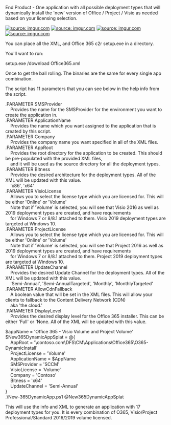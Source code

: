 End Product - One application with all possible deployment types that will dynamically install the 'new' version of Office / Project / Visio as needed based on your licensing selection. 


<a href="https://imgur.com/0Cq1SQd"><img src="https://i.imgur.com/0Cq1SQd.png?1" title="source: imgur.com" /></a>
<a href="https://imgur.com/uSCBK6n"><img src="https://i.imgur.com/uSCBK6n.png?1" title="source: imgur.com" /></a>
<a href="https://imgur.com/5wa7VN9"><img src="https://i.imgur.com/5wa7VN9.png?1" title="source: imgur.com" /></a>
<a href="https://imgur.com/0SSlGi6"><img src="https://i.imgur.com/0SSlGi6.png?1" title="source: imgur.com" /></a>

You can place all the XML, and Office 365 c2r setup.exe in a directory. 

You'll want to run:

setup.exe /download Office365.xml

Once to get the ball rolling. The binaries are the same for every single app combination. 

The script has 11 parameters that you can see below in the help info from the script.

.PARAMETER SMSProvider<br>
&nbsp;&nbsp;&nbsp;&nbsp;Provides the name for the SMSProvider for the environment you want to create the application in.<br>
.PARAMETER ApplicationName<br>
&nbsp;&nbsp;&nbsp;&nbsp;Provides the name which you want assigned to the application that is created by this script.<br>
.PARAMETER Company<br>
&nbsp;&nbsp;&nbsp;&nbsp;Provides the company name you want specified in all of the XML files.<br>
.PARAMETER AppRoot<br>
&nbsp;&nbsp;&nbsp;&nbsp;Provides the root directory for the application to be created. This should be pre-populated with the provided XML files,<br>
&nbsp;&nbsp;&nbsp;&nbsp;and it will be used as the source directory for all the deployment types.<br>
.PARAMETER Bitness<br>
&nbsp;&nbsp;&nbsp;&nbsp;Provides the desired architecture for the deployment types. All of the XML will be updated with this value.<br>
&nbsp;&nbsp;&nbsp;&nbsp;'x86', 'x64'<br>
.PARAMETER VisioLicense<br>
&nbsp;&nbsp;&nbsp;&nbsp;Allows you to select the license type which you are licensed for. This will be either 'Online' or 'Volume'<br>
&nbsp;&nbsp;&nbsp;&nbsp;Note that if 'Volume' is selected, you will see that Visio 2016 as well as 2019 deployment types are created, and have requirements<br>
&nbsp;&nbsp;&nbsp;&nbsp;for Windows 7 or 8/8.1 attached to them. Visio 2019 deployment types are targeted at Windows 10.<br>
.PARAMETER ProjectLicense<br>
&nbsp;&nbsp;&nbsp;&nbsp;Allows you to select the license type which you are licensed for. This will be either 'Online' or 'Volume'<br>
&nbsp;&nbsp;&nbsp;&nbsp;Note that if 'Volume' is selected, you will see that Project 2016 as well as 2019 deployment types are created, and have requirements<br>
&nbsp;&nbsp;&nbsp;&nbsp;for Windows 7 or 8/8.1 attached to them. Project 2019 deployment types are targeted at Windows 10.<br>
.PARAMETER UpdateChannel<br>
&nbsp;&nbsp;&nbsp;&nbsp;Provides the desired Update Channel for the deployment types. All of the XML will be updated with this value.<br>
&nbsp;&nbsp;&nbsp;&nbsp;'Semi-Annual', 'Semi-AnnualTargeted', 'Monthly', 'MonthlyTargeted'<br>
.PARAMETER AllowCdnFallback<br>
&nbsp;&nbsp;&nbsp;&nbsp;A boolean value that will be set in the XML files. This will allow your clients to fallback to the Content Delivery Network (CDN)<br>
&nbsp;&nbsp;&nbsp;&nbsp;aka 'the cloud.'<br>
.PARAMETER DisplayLevel<br>
&nbsp;&nbsp;&nbsp;&nbsp;Provides the desired display level for the Office 365 installer. This can be either 'Full' or 'None. All of the XML will be updated with this value. <br>

$appName = 'Office 365 - Visio Volume and Project Volume'<br>
$New365DynamicAppSplat = @{<br>
&nbsp;&nbsp;&nbsp;&nbsp;AppRoot = '\\contoso.com\DFS\CM\Applications\Office365\O365-DynamicInstall'<br>
&nbsp;&nbsp;&nbsp;&nbsp;ProjectLicense = 'Volume'<br>
&nbsp;&nbsp;&nbsp;&nbsp;ApplicationName = $AppName<br>
&nbsp;&nbsp;&nbsp;&nbsp;SMSProvider = 'SCCM'<br>
&nbsp;&nbsp;&nbsp;&nbsp;VisioLicense = 'Volume'<br>
&nbsp;&nbsp;&nbsp;&nbsp;Company = 'Contoso'<br>
&nbsp;&nbsp;&nbsp;&nbsp;Bitness = 'x64'<br>
&nbsp;&nbsp;&nbsp;&nbsp;UpdateChannel = 'Semi-Annual'<br>
}<br>
.\New-365DynamicApp.ps1 @New365DynamicAppSplat<br>

This will use the info and XML to generate an application with 17 deployment types for you. It is every combination of O365, Visio/Project Professional/Standard 2016/2019 volume licensed. 
